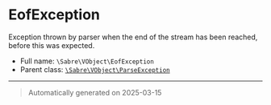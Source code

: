 
# EofException

Exception thrown by parser when the end of the stream has been reached,
before this was expected.



* Full name: `\Sabre\VObject\EofException`
* Parent class: [`\Sabre\VObject\ParseException`](./ParseException.md)






***
> Automatically generated on 2025-03-15
